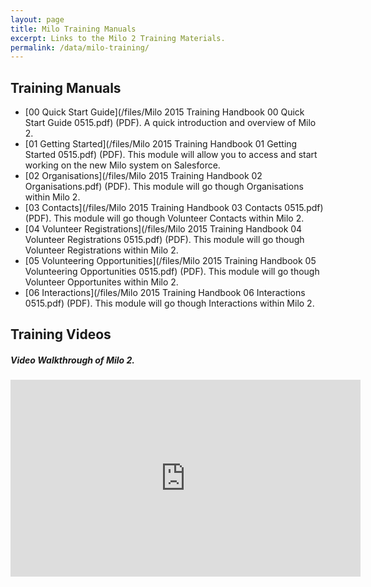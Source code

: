 ```yaml
---
layout: page
title: Milo Training Manuals
excerpt: Links to the Milo 2 Training Materials.
permalink: /data/milo-training/
---
```



## Training Manuals

* [00 Quick Start Guide](/files/Milo 2015 Training Handbook 00 Quick Start Guide 0515.pdf) (PDF). A quick introduction and overview of Milo 2. 
* [01 Getting Started](/files/Milo 2015 Training Handbook 01 Getting Started 0515.pdf) (PDF). This module will allow you to access and start working on the new Milo system on Salesforce.
* [02 Organisations](/files/Milo 2015 Training Handbook 02 Organisations.pdf) (PDF). This module will go though Organisations within Milo 2.
* [03 Contacts](/files/Milo 2015 Training Handbook 03 Contacts 0515.pdf) (PDF). This module will go though Volunteer Contacts within Milo 2.
* [04 Volunteer Registrations](/files/Milo 2015 Training Handbook 04 Volunteer Registrations 0515.pdf) (PDF). This module will go though Volunteer Registrations within Milo 2.
* [05 Volunteering Opportunities](/files/Milo 2015 Training Handbook 05 Volunteering Opportunities 0515.pdf) (PDF). This module will go though Volunteer Opportunites within Milo 2.
* [06 Interactions](/files/Milo 2015 Training Handbook 06 Interactions 0515.pdf) (PDF). This module will go though Interactions within Milo 2. 


## Training Videos

##### Video Walkthrough of Milo 2.

<iframe width="560" height="315" src="https://www.youtube.com/embed/n4i2qL54lZM" frameborder="0" allowfullscreen></iframe>

<!-- #### How to Link Social Media in Milo 2

<iframe width="560" height="315" src="https://www.youtube.com/embed/8TAHCU-vwbg" frameborder="0" allowfullscreen></iframe>

#### How to create an Event in Milo 2

<iframe width="560" height="315" src="https://www.youtube.com/embed/as-VwzSL3Is" frameborder="0" allowfullscreen></iframe>

#### How to create a Note and add a File in Milo 2

<iframe width="560" height="315" src="https://www.youtube.com/embed/LdbFfs_UaL8" frameborder="0" allowfullscreen></iframe> -->
